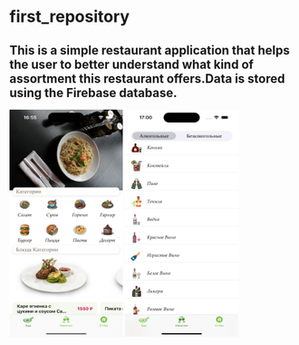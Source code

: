 # first_repository
This is a simple restaurant application that helps the user to better understand what kind of assortment this restaurant offers.Data is stored using the Firebase database.
--

<img src="https://github.com/Vasilii1992/first_repository/blob/main/Simulator%20Screenshot%20-%20iPhone%2015%20Pro%20-%202024-07-20%20at%2016.55.14.png" width="200" height="400"> <img src="https://github.com/Vasilii1992/first_repository/blob/main/Simulator%20Screenshot%20-%20iPhone%2015%20Pro%20-%202024-07-20%20at%2017.00.05.png" width="200" height="400">
